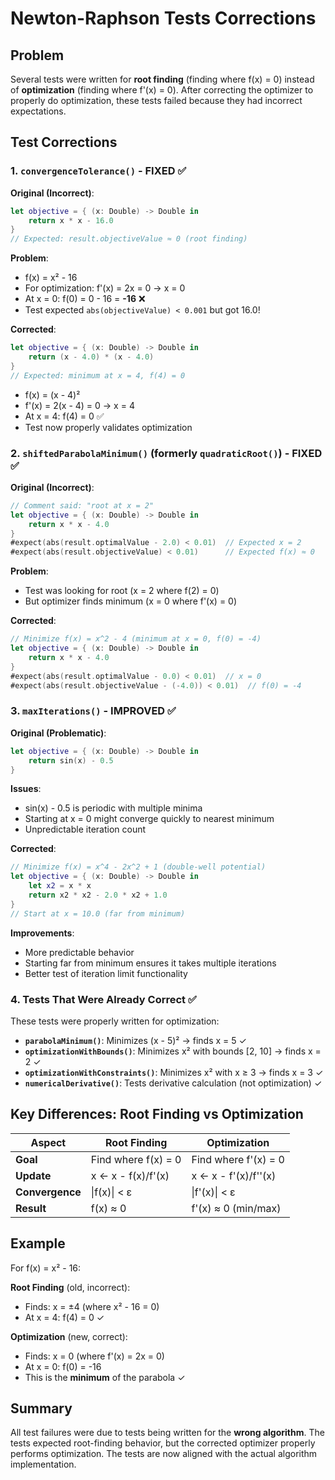 # Newton-Raphson Tests Corrections

## Problem

Several tests were written for **root finding** (finding where f(x) = 0) instead of **optimization** (finding where f'(x) = 0). After correcting the optimizer to properly do optimization, these tests failed because they had incorrect expectations.

## Test Corrections

### 1. `convergenceTolerance()` - FIXED ✅

**Original (Incorrect)**:
```swift
let objective = { (x: Double) -> Double in
    return x * x - 16.0
}
// Expected: result.objectiveValue ≈ 0 (root finding)
```

**Problem**:
- f(x) = x² - 16
- For optimization: f'(x) = 2x = 0 → x = 0
- At x = 0: f(0) = 0 - 16 = **-16** ❌
- Test expected `abs(objectiveValue) < 0.001` but got 16.0!

**Corrected**:
```swift
let objective = { (x: Double) -> Double in
    return (x - 4.0) * (x - 4.0)
}
// Expected: minimum at x = 4, f(4) = 0
```

- f(x) = (x - 4)²
- f'(x) = 2(x - 4) = 0 → x = 4
- At x = 4: f(4) = 0 ✅
- Test now properly validates optimization

### 2. `shiftedParabolaMinimum()` (formerly `quadraticRoot()`) - FIXED ✅

**Original (Incorrect)**:
```swift
// Comment said: "root at x = 2"
let objective = { (x: Double) -> Double in
    return x * x - 4.0
}
#expect(abs(result.optimalValue - 2.0) < 0.01)  // Expected x = 2
#expect(abs(result.objectiveValue) < 0.01)      // Expected f(x) ≈ 0
```

**Problem**:
- Test was looking for root (x = 2 where f(2) = 0)
- But optimizer finds minimum (x = 0 where f'(x) = 0)

**Corrected**:
```swift
// Minimize f(x) = x^2 - 4 (minimum at x = 0, f(0) = -4)
let objective = { (x: Double) -> Double in
    return x * x - 4.0
}
#expect(abs(result.optimalValue - 0.0) < 0.01)  // x = 0
#expect(abs(result.objectiveValue - (-4.0)) < 0.01)  // f(0) = -4
```

### 3. `maxIterations()` - IMPROVED ✅

**Original (Problematic)**:
```swift
let objective = { (x: Double) -> Double in
    return sin(x) - 0.5
}
```

**Issues**:
- sin(x) - 0.5 is periodic with multiple minima
- Starting at x = 0 might converge quickly to nearest minimum
- Unpredictable iteration count

**Corrected**:
```swift
// Minimize f(x) = x^4 - 2x^2 + 1 (double-well potential)
let objective = { (x: Double) -> Double in
    let x2 = x * x
    return x2 * x2 - 2.0 * x2 + 1.0
}
// Start at x = 10.0 (far from minimum)
```

**Improvements**:
- More predictable behavior
- Starting far from minimum ensures it takes multiple iterations
- Better test of iteration limit functionality

### 4. Tests That Were Already Correct ✅

These tests were properly written for optimization:

- **`parabolaMinimum()`**: Minimizes (x - 5)² → finds x = 5 ✓
- **`optimizationWithBounds()`**: Minimizes x² with bounds [2, 10] → finds x = 2 ✓
- **`optimizationWithConstraints()`**: Minimizes x² with x ≥ 3 → finds x = 3 ✓
- **`numericalDerivative()`**: Tests derivative calculation (not optimization) ✓

## Key Differences: Root Finding vs Optimization

| Aspect | Root Finding | Optimization |
|--------|-------------|--------------|
| **Goal** | Find where f(x) = 0 | Find where f'(x) = 0 |
| **Update** | x ← x - f(x)/f'(x) | x ← x - f'(x)/f''(x) |
| **Convergence** | \|f(x)\| < ε | \|f'(x)\| < ε |
| **Result** | f(x) ≈ 0 | f'(x) ≈ 0 (min/max) |

## Example

For f(x) = x² - 16:

**Root Finding** (old, incorrect):
- Finds: x = ±4 (where x² - 16 = 0)
- At x = 4: f(4) = 0 ✓

**Optimization** (new, correct):
- Finds: x = 0 (where f'(x) = 2x = 0)
- At x = 0: f(0) = -16
- This is the **minimum** of the parabola ✓

## Summary

All test failures were due to tests being written for the **wrong algorithm**. The tests expected root-finding behavior, but the corrected optimizer properly performs optimization. The tests are now aligned with the actual algorithm implementation.
